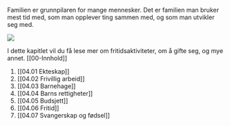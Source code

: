 Familien er grunnpilaren for mange mennesker. Det er familien man bruker mest tid med, som man opplever ting sammen med, og som man utvikler seg med.

![](https://cdn.kursoria.no/pensum/chapters/pensum-for-samfunnskunnskapsproven-familie-og-fritid_6m6r85.jpg)

I dette kapitlet vil du få lese mer om fritidsaktiviteter, om å gifte seg, og mye annet.
[[00-Innhold]]
1. [[04.01 Ekteskap]]
2. [[04.02 Frivillig arbeid]]
3. [[04.03 Barnehage]]
4. [[04.04 Barns rettigheter]]
5. [[04.05 Budsjett]]
6. [[04.06 Fritid]]
7. [[04.07 Svangerskap og fødsel]]


